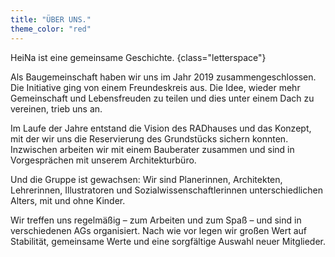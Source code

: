 ```yaml
---
title: "ÜBER UNS."
theme_color: "red"
---
```


HeiNa ist eine gemeinsame Geschichte.
{class="letterspace"}

Als Baugemeinschaft haben wir uns im Jahr 2019 zusammengeschlossen. Die Initiative ging
von einem Freundeskreis aus. Die Idee, wieder mehr Gemeinschaft und Lebensfreuden
zu teilen und dies unter einem Dach zu vereinen, trieb uns an.

Im Laufe der Jahre entstand die Vision des RADhauses und das Konzept, mit der wir uns die Reservierung
des Grundstücks sichern konnten. Inzwischen arbeiten wir mit einem Bauberater zusammen
und sind in Vorgesprächen mit unserem Architekturbüro.

Und die Gruppe ist gewachsen:
Wir sind Planerinnen, Architekten, Lehrerinnen, Illustratoren und Sozialwissenschaftlerinnen
unterschiedlichen Alters, mit und ohne Kinder.

Wir treffen uns regelmäßig – zum Arbeiten und zum Spaß – 
und sind in verschiedenen AGs organisiert. Nach wie vor legen wir großen Wert auf Stabilität,
gemeinsame Werte und eine sorgfältige Auswahl neuer Mitglieder.

